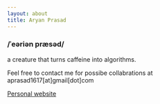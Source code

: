 ```yaml
---
layout: about
title: Aryan Prasad
---
```

### /ˈeəriən præsəd/

a creature that turns caffeine into algorithms.

Feel free to contact me for possibe collabrations at aprasad1617[at]gmail[dot]com

[Personal website](https://0x41head.com/)